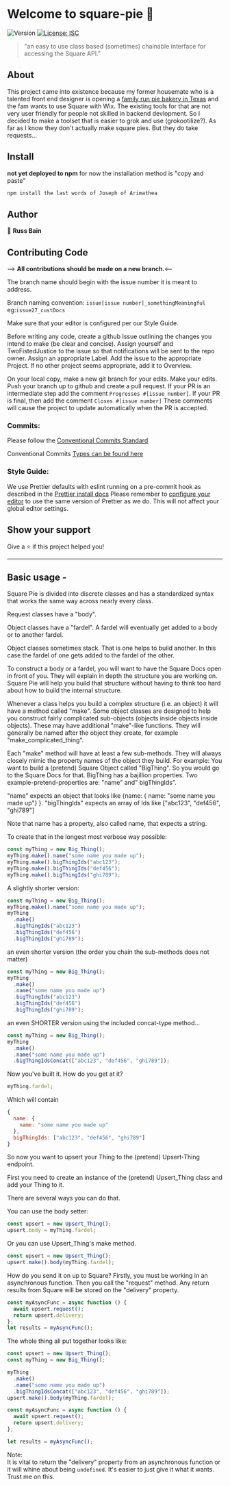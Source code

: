 # Welcome to square-pie 👋

![Version](https://img.shields.io/badge/version-1.0.0--alpha-red.svg?cacheSeconds=2592000)
[![License: ISC](https://img.shields.io/badge/License-ISC-yellow.svg)](#)

> "an easy to use class based (sometimes) chainable interface for accessing the Square API."

## About

This project came into existence because my former housemate who is a talented front end designer is opening a
[family run pie bakery in Texas](https://www.pievilleusa.com/) and the fam wants to use Square with Wix.
The existing tools for that are not very user friendly for people not skilled in backend devlopment. So I
decided to make a toolset that is easier to grok and use (grokootilize?). As far as I know they don't actually
make square pies. But they do take requests...

## Install

**not yet deployed to npm**
for now the installation method is "copy and paste"

```sh
npm install the last words of Joseph of Arimathea
```

## Author

👤 **Russ Bain**

## Contributing Code

--> **All contributions should be made on a new branch.**<--

The branch name should begin with the issue number it is meant to address.

Branch naming convention: `issue[issue number]_somethingMeaningful` eg:`issue27_custDocs`

Make sure that your editor is configured per our Style Guide.

Before writing any code, create a github Issue outlining the changes you intend to make (be clear and concise). Assign yourself
and TwoFistedJustice to the issue so that notifications will be sent to the repo owner. Assign an appropriate Label. Add the
issue to the appropriate Project. If no other project seems appropriate, add it to Overview.

On your local copy, make a new git branch for your edits. Make your edits. Push your branch up to github and create a pull request.
If your PR is an intermediate step add the comment `Progresses #[issue number]`. If your PR is final, then add the comment
`Closes #[issue number]` These comments will cause the project to update automatically when the PR is accepted.

### Commits:

Please follow the [Conventional Commits Standard](https://www.conventionalcommits.org/en/v1.0.0/)

Conventional Commits [Types can be found here](https://github.com/commitizen/conventional-commit-types/blob/master/index.json)

### Style Guide:

We use Prettier defaults with eslint running on a pre-commit hook as described in the
[Prettier install docs](https://prettier.io/docs/en/install.html) Please remember to [configure your editor](https://prettier.io/docs/en/editors.html)
to use the same version of Prettier as we do. This will not affect your global editor settings.

## Show your support

Give a ⭐️ if this project helped you!

---

## Basic usage -

Square Pie is divided into discrete classes and has a standardized syntax that works the same way across nearly every class.

Request classes have a "body".

Object classes have a "fardel". A fardel will eventually get added to a body or to another fardel.

Object classes sometimes stack. That is one helps to build another. In this case the fardel of one gets added to the fardel of the other.

To construct a body or a fardel, you will want to have the Square Docs open in front of you. They will explain in depth the structure you are working on.
Square Pie will help you build that structure without having to think too hard about how to build the internal structure.

Whenever a class helps you build a complex structure (i.e. an object) it will have a method called "make". Some object classes are designed to help you
construct fairly complicated sub-objects (objects inside objects inside objects). These may have additional "make"-like functions. They will generally be
named after the object they create, for example "make_complicated_thing".

Each "make" method will have at least a few sub-methods. They will always closely mimic the property names of the object they build. For example:
You want to build a (pretend) Square Object called "BigThing". So you would go to the Square Docs for that.
BigThing has a bajillion properties. Two example-pretend-properties are: "name" and" bigThingIds".

"name" expects an object that looks like {name: { name: "some name you made up"} }.
"bigThingIds" expects an array of Ids like ["abc123", "def456", "ghi789"]

Note that name has a property, also called name, that expects a string.

To create that in the longest most verbose way possible:

```js
const myThing = new Big_Thing();
myThing.make().name("some name you made up");
myThing.make().bigThingIds("abc123");
myThing.make().bigThingIds("def456");
myThing.make().bigThingIds("ghi789");
```

A slightly shorter version:

```js
const myThing = new Big_Thing();
myThing.make().name("some name you made up");
myThing
  .make()
  .bigThingIds("abc123")
  .bigThingIds("def456")
  .bigThingIds("ghi789");
```

an even shorter version (the order you chain the sub-methods does not matter)

```js
const myThing = new Big_Thing();
myThing
  .make()
  .name("some name you made up")
  .bigThingIds("abc123")
  .bigThingIds("def456")
  .bigThingIds("ghi789");
```

an even SHORTER version using the included concat-type method...

```js
const myThing = new Big_Thing();
myThing
  .make()
  .name("some name you made up")
  .bigThingIdsConcat(["abc123", "def456", "ghi789"]);
```

Now you've built it. How do you get at it?

```js
myThing.fardel;
```

Which will contain

```js
{
  name: {
    name: "some name you made up"
  },
  bigThingIds: ["abc123", "def456", "ghi789"]
}

```

So now you want to upsert your Thing to the (pretend) Upsert-Thing endpoint.

First you need to create an instance of the (pretend) Upsert_Thing class and add your Thing to it.

There are several ways you can do that.

You can use the body setter:

```js
const upsert = new Upsert_Thing();
upsert.body = myThing.fardel;
```

Or you can use Upsert_Thing's make method.

```js
const upsert = new Upsert_Thing();
upsert.make().body(myThing.fardel);
```

How do you send it on up to Square? Firstly, you must be working in an asynchronous function.
Then you call the "request" method. Any return results from Square will be stored on the "delivery"
property.

```js
const myAsyncFunc = async function () {
  await upsert.request();
  return upsert.delivery;
};
let results = myAsyncFunc();
```

The whole thing all put together looks like:

```js
const upsert = new Upsert_Thing();
const myThing = new Big_Thing();

myThing
  .make()
  .name("some name you made up")
  .bigThingIdsConcat(["abc123", "def456", "ghi789"]);
upsert.make().body(myThing.fardel);

const myAsyncFunc = async function () {
  await upsert.request();
  return upsert.delivery;
};

let results = myAsyncFunc();
```

Note:  
It is vital to return the "delivery" property from an asynchronous function or it will whine about being `undefined`.
It's easier to just give it what it wants. Trust me on this.
